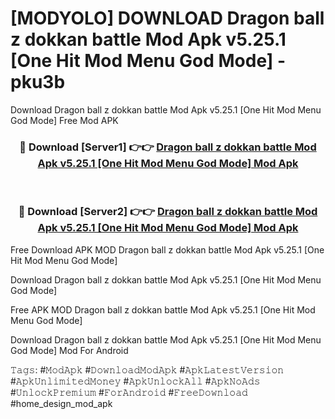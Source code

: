 # [MODYOLO] DOWNLOAD Dragon ball z dokkan battle Mod Apk v5.25.1 [One Hit Mod Menu God Mode] - pku3b
Download Dragon ball z dokkan battle Mod Apk v5.25.1 [One Hit Mod Menu God Mode] Free Mod APK

<div align="center">
<h3>🔴 Download [Server1] 👉👉 <a href="https://apk-comot.site?title=Dragon_ball_z_dokkan_battle_Mod_Apk_v5.25.1_[One_Hit_Mod_Menu_God_Mode]">Dragon ball z dokkan battle Mod Apk v5.25.1 [One Hit Mod Menu God Mode] Mod Apk</a></h3><br>

<h3>🔴 Download [Server2] 👉👉 <a href="https://apk-comot.site?title=Dragon_ball_z_dokkan_battle_Mod_Apk_v5.25.1_[One_Hit_Mod_Menu_God_Mode]">Dragon ball z dokkan battle Mod Apk v5.25.1 [One Hit Mod Menu God Mode] Mod Apk</a></h3>
</div>


Free Download APK MOD Dragon ball z dokkan battle Mod Apk v5.25.1 [One Hit Mod Menu God Mode]

Download Dragon ball z dokkan battle Mod Apk v5.25.1 [One Hit Mod Menu God Mode] 

Free APK MOD Dragon ball z dokkan battle Mod Apk v5.25.1 [One Hit Mod Menu God Mode] 

Download Dragon ball z dokkan battle Mod Apk v5.25.1 [One Hit Mod Menu God Mode] Mod For Android

𝚃𝚊𝚐𝚜: #𝙼𝚘𝚍𝙰𝚙𝚔 #𝙳𝚘𝚠𝚗𝚕𝚘𝚊𝚍𝙼𝚘𝚍𝙰𝚙𝚔 #𝙰𝚙𝚔𝙻𝚊𝚝𝚎𝚜𝚝𝚅𝚎𝚛𝚜𝚒𝚘𝚗 #𝙰𝚙𝚔𝚄𝚗𝚕𝚒𝚖𝚒𝚝𝚎𝚍𝙼𝚘𝚗𝚎𝚢 #𝙰𝚙𝚔𝚄𝚗𝚕𝚘𝚌𝚔𝙰𝚕𝚕 #𝙰𝚙𝚔𝙽𝚘𝙰𝚍𝚜 #𝚄𝚗𝚕𝚘𝚌𝚔𝙿𝚛𝚎𝚖𝚒𝚞𝚖 #𝙵𝚘𝚛𝙰𝚗𝚍𝚛𝚘𝚒𝚍 #𝙵𝚛𝚎𝚎𝙳𝚘𝚠𝚗𝚕𝚘𝚊𝚍 #home_design_mod_apk